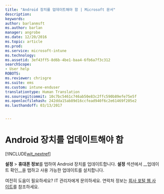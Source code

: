 ```yaml
---
title: "Android 장치를 업데이트해야 함 | Microsoft 문서"
description: 
keywords: 
author: barlanmsft
ms.author: barlan
manager: angrobe
ms.date: 12/20/2016
ms.topic: article
ms.prod: 
ms.service: microsoft-intune
ms.technology: 
ms.assetid: 3ef43ff5-8d6b-4be1-baa4-6fb6a7f3c312
searchScope:
- User help
ROBOTS: 
ms.reviewer: chrisgre
ms.suite: ems
ms.custom: intune-enduser
translationtype: Human Translation
ms.sourcegitcommit: 10c7bc5461c746ab50e83c2ffc590b89efe75e5f
ms.openlocfilehash: 242dda15ab89d16ccfead940f6c2e61469f205e2
ms.lasthandoff: 03/13/2017


---
```


# <a name="you-need-to-update-your-android-device"></a>Android 장치를 업데이트해야 함

[!INCLUDE[wit_nextref](includes/end-user-os-update-guidance.md)]

**설정** > **휴대폰 정보**를 탭하여 Android 장치를 업데이트합니다. __설정__ 섹션에서 __업데이트 확인__을 탭하고 사용 가능한 업데이트를 설치합니다.

여전히 도움이 필요하세요? IT 관리자에게 문의하세요. 연락처 정보는 [회사 포털 웹 사이트](http://portal.manage.microsoft.com)를 참조하세요.

